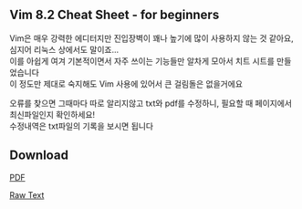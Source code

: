 ## Vim 8.2 Cheat Sheet - for beginners 
Vim은 매우 강력한 에디터지만 진입장벽이 꽤나 높기에 많이 사용하지 않는 것 같아요, 심지어 리눅스 상에서도 말이죠...\
이를 아쉽게 여겨 기본적이면서 자주 쓰이는 기능들만 알차게 모아서 치트 시트를 만들었습니다\
이 정도만 제대로 숙지해도 Vim 사용에 있어서 큰 걸림돌은 없을거에요

오류를 찾으면 그때마다 따로 알리지않고 txt와 pdf를 수정하니, 필요할 때 페이지에서 최신파일인지 확인하세요!\
수정내역은 txt파일의 기록을 보시면 됩니다

## Download
[PDF](https://github.com/kitsune03k/Vim8.2CheatSheet/raw/main/vim82cheatsheet.pdf)

[Raw Text](https://github.com/kitsune03k/Vim8.2CheatSheet/raw/main/vim82cheatsheet.txt)
